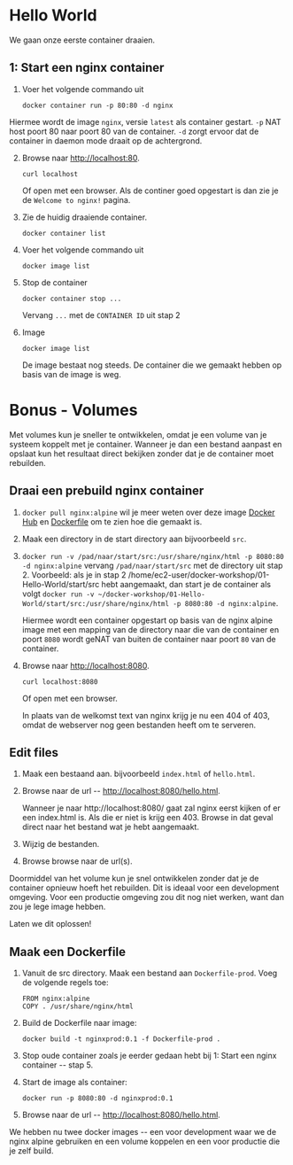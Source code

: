 Hello World
===========

We gaan onze eerste container draaien.

1: Start een nginx container
---------------------------

1. Voer het volgende commando uit

   ```
   docker container run -p 80:80 -d nginx
   ```

Hiermee wordt de image `nginx`, versie `latest` als container gestart. `-p` NAT host poort 80 naar poort 80 van de container. `-d` zorgt ervoor dat de container in daemon mode draait op de achtergrond.

2. Browse naar [http://localhost:80](http://localhost:80).

   ```
   curl localhost
   ```
   
   Of open met een browser.
   Als de continer goed opgestart is dan zie je de `Welcome to nginx!` pagina.

3. Zie de huidig draaiende container.

   ```
   docker container list
   ```
4. Voer het volgende commando uit

   ``` 
   docker image list
   ```

5. Stop de container

   ```
   docker container stop ... 
   ```
   Vervang `...` met de `CONTAINER ID` uit stap 2

6. Image

   ```
   docker image list
   ```
   De image bestaat nog steeds. De container die we gemaakt hebben op basis van de image is weg.



Bonus - Volumes
===============

Met volumes kun je sneller te ontwikkelen, omdat je een volume van je systeem koppelt met je container. Wanneer je dan een bestand aanpast en opslaat kun het resultaat direct bekijken zonder dat je de container moet rebuilden.

Draai een prebuild nginx container
----------------------------------

1. `docker pull nginx:alpine`  wil je meer weten over deze image [Docker Hub](https://hub.docker.com/_/nginx/) en [Dockerfile](https://github.com/nginxinc/docker-nginx/blob/590f9ba27d6d11da346440682891bee6694245f5/mainline/alpine/Dockerfile) om te zien hoe die gemaakt is.

2. Maak een directory in de start directory aan bijvoorbeeld `src`. 

3. `docker run -v /pad/naar/start/src:/usr/share/nginx/html -p 8080:80 -d nginx:alpine` vervang `/pad/naar/start/src` met de directory uit stap 2. Voorbeeld: als je in stap 2 /home/ec2-user/docker-workshop/01-Hello-World/start/src hebt aangemaakt, dan start je de container als volgt `docker run -v ~/docker-workshop/01-Hello-World/start/src:/usr/share/nginx/html -p 8080:80 -d nginx:alpine`.

   Hiermee wordt een container opgestart op basis van de nginx alpine image met een mapping van de directory naar die van de container en poort `8080` wordt geNAT van buiten de container naar poort `80` van de container. 

4. Browse naar [http://localhost:8080](http://localhost:8080).

   ```
   curl localhost:8080
   ```
   
   Of open met een browser.
   
   In plaats van de welkomst text van nginx krijg je nu een 404 of 403, omdat de webserver nog geen bestanden heeft om te serveren.

Edit files
----------

1. Maak een bestaand aan.  bijvoorbeeld `index.html` of `hello.html`.

2. Browse naar de url -- [http://localhost:8080/hello.html](http://localhost:8080/hello.html).

   Wanneer je naar http://localhost:8080/ gaat zal nginx eerst kijken of er een index.html is. Als die er niet is krijg een 403. Browse in dat geval direct naar het bestand wat je hebt aangemaakt.
   
3. Wijzig de bestanden.

4. Browse browse naar de url(s).

Doormiddel van het volume kun je snel ontwikkelen zonder dat je de container opnieuw hoeft het rebuilden. Dit is ideaal voor een development omgeving.
Voor een productie omgeving zou dit nog niet werken, want dan zou je lege image hebben.

Laten we dit oplossen!

Maak een Dockerfile
-------------------

1. Vanuit de src directory. Maak een bestand aan `Dockerfile-prod`. Voeg de volgende regels toe:

   ```
   FROM nginx:alpine
   COPY . /usr/share/nginx/html
   ```

2. Build de Dockerfile naar image:

   ```
   docker build -t nginxprod:0.1 -f Dockerfile-prod .
   ```

3. Stop oude container zoals je eerder gedaan hebt bij 1: Start een nginx container -- stap 5.

3. Start de image als container:

   ```
   docker run -p 8080:80 -d nginxprod:0.1
   ```

4. Browse naar de url -- [http://localhost:8080/hello.html](http://localhost:8080/hello.html).

We hebben nu twee docker images -- een voor development waar we de nginx alpine gebruiken en een volume koppelen en een voor productie die je zelf build.
